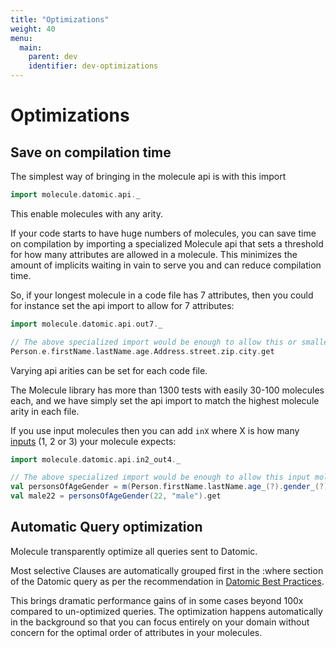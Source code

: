 ```yaml
---
title: "Optimizations"
weight: 40
menu:
  main:
    parent: dev
    identifier: dev-optimizations
---
```


# Optimizations



## Save on compilation time

The simplest way of bringing in the molecule api is with this import
```scala
import molecule.datomic.api._
```
This enable molecules with any arity.

If your code starts to have huge numbers of molecules, you can save time on compilation by importing a specialized Molecule api that sets a threshold for how many attributes are allowed in a molecule. This minimizes the amount of implicits waiting in vain to serve you and can reduce compilation time. 


So, if your longest molecule in a code file has 7 attributes, then you could for instance set the api import to allow for 7 attributes:

```scala
import molecule.datomic.api.out7._

// The above specialized import would be enough to allow this or smaller molecules:
Person.e.firstName.lastName.age.Address.street.zip.city.get
```
Varying api arities can be set for each code file. 

The Molecule library has more than 1300 tests with easily 30-100 molecules each, and we have simply set the api import to match the highest molecule arity in each file.

If you use input molecules then you can add `inX` where X is how many [inputs](/documentation/attributes/#input-molecules) (1, 2 or 3) your molecule expects:
```scala
import molecule.datomic.api.in2_out4._

// The above specialized import would be enough to allow this input molecule:
val personsOfAgeGender = m(Person.firstName.lastName.age_(?).gender_(?).Address.street.zip)
val male22 = personsOfAgeGender(22, "male").get
```


## Automatic Query optimization

Molecule transparently optimize all queries sent to Datomic.

Most selective Clauses are automatically grouped first in the :where section of the Datomic query as per the recommendation in [Datomic Best Practices](https://docs.datomic.com/on-prem/best-practices.html).

This brings dramatic performance gains of in some cases beyond 100x compared to un-optimized queries. The optimization happens automatically in the background so that you can focus entirely on your domain without concern for the optimal order of attributes in your molecules.

